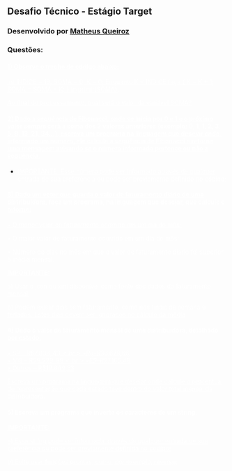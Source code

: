 ## Desafio Técnico - Estágio Target
### Desenvolvido por [Matheus Queiroz](https://www.linkedin.com/in/matheus-zanutin/)

### Questões:

#### <a href="./n1.py" target="_BLANK" style="color:white">1) Observe o trecho de código abaixo:
int INDICE = 13, SOMA = 0, K = 0;
Enquanto K < INDICE faça { K = K + 1; SOMA = SOMA + K; }
Imprimir(SOMA);

Ao final do processamento, qual será o valor da variável SOMA?</a>

#### <a href="./n2.py" target="_BLANK" style="color:white">2) Dado a sequência de Fibonacci, onde se inicia por 0 e 1 e o próximo valor sempre será a soma dos 2 valores anteriores (exemplo: 0, 1, 1, 2, 3, 5, 8, 13, 21, 34...), escreva um programa na linguagem que desejar onde, informado um número, ele calcule a sequência de Fibonacci e retorne uma mensagem avisando se o número informado pertence ou não a sequência.

- IMPORTANTE: Esse número pode ser informado através de qualquer entrada de sua preferência ou pode ser previamente definido no código;</a>

#### <a href="./n3.py" target="_BLANK" style="color:white">3) Dado um vetor que guarda o valor de faturamento diário de uma distribuidora, faça um programa, na linguagem que desejar, que calcule e retorne:
• O menor valor de faturamento ocorrido em um dia do mês;

• O maior valor de faturamento ocorrido em um dia do mês;

• Número de dias no mês em que o valor de faturamento diário foi superior à média mensal.

<b>IMPORTANTE:</b>

a) Usar o json ou xml disponível como fonte dos dados do faturamento mensal;

b) Podem existir dias sem faturamento, como nos finais de semana e feriados. Estes dias devem ser ignorados no cálculo da média;</a>

####  <a href="./n4.py" target="_BLANK" style="color:white">4) Dado o valor de faturamento mensal de uma distribuidora, detalhado por estado:
• SP – R$67.836,43<br>
• RJ – R$36.678,66<br>
• MG – R$29.229,88<br>
• ES – R$27.165,48<br>
• Outros – R$19.849,53

Escreva um programa na linguagem que desejar onde calcule o percentual de representação que cada estado teve dentro do valor total mensal da distribuidora. </a>

####  <a href="./n5.py" target="_BLANK" style="color:white">5) Escreva um programa que inverta os caracteres de um string.

<b>IMPORTANTE:</b>

a) Essa string pode ser informada através de qualquer entrada de sua preferência ou pode ser previamente definida no código;

b) Evite usar funções prontas, como, por exemplo, reverse;</a>